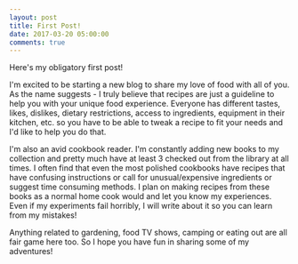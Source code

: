 ```yaml
---
layout: post
title: First Post!
date: 2017-03-20 05:00:00
comments: true
---
```


Here's my obligatory first post!

I'm excited to be starting a new blog to share my love of food with all of you.<!--more-->  As the name suggests - I truly believe that recipes are just a guideline to help you with your unique food experience.  Everyone has different tastes, likes, dislikes, dietary restrictions, access to ingredients, equipment in their kitchen, etc. so you have to be able to tweak a recipe to fit your needs and I'd like to help you do that.

I'm also an avid cookbook reader.  I'm constantly adding new books to my collection and pretty much have at least 3 checked out from the library at all times.  I often find that even the most polished cookbooks have recipes that have confusing instructions or call for unusual/expensive ingredients or suggest time consuming methods.  I plan on making recipes from these books as a normal home cook would and let you know my experiences.  Even if my experiments fail horribly, I will write about it so you can learn from my mistakes!

Anything related to gardening, food TV shows, camping or eating out are all fair game here too.  So I hope you have fun in sharing some of my adventures!
